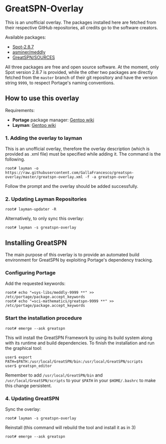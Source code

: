 # GreatSPN-Overlay

This is an unofficial overlay. The packages installed here are fetched from their respective GitHub
repositories, all credits go to the software creators.

Available packages:

* [Spot-2.8.7](https://spot.lrde.epita.fr/)
* [asminer/meddly](https://github.com/asminer/meddly.git)
* [GreatSPN/SOURCES](https://github.com/greatspn/sources.git)

All three packages are free and open source software. At the moment,
only Spot version 2.8.7 is provided, while the other two packages are
directly fetched from the `master` branch of their git repository and
have the version string `9999`, to respect Portage's naming
conventions.

## How to use this overlay

Requirements:

* **Portage** package manager: [Gentoo wiki](https://wiki.gentoo.org/wiki/Portage)
* **Layman**: [Gentoo wiki](https://wiki.gentoo.org/wiki/Layman)

### 1. Adding the overlay to layman

This is an unofficial overlay, therefore the overlay description
(which is provided as .xml file) must be specified while adding
it. The command is the following.

```
root# layman -o https://raw.githubusercontent.com/GallaFrancesco/greatspn-overlay/master/greatspn-overlay.xml -f -a greatspn-overlay
```

Follow the prompt and the overlay should be added successfully.

### 2. Updating Layman Repositories

```
root# layman-updater -R
```
Alternatively, to only sync this overlay:

```
root# layman -s greatspn-overlay
```

## Installing GreatSPN

The main purpose of this overlay is to provide an automated build
environment for GreatSPN by exploiting Portage's dependency tracking.

### Configuring Portage

Add the requested keywords:
```
root# echo "=sys-libs/meddly-9999 **" >> /etc/portage/package.accept_keywords
root# echo "=sci-mathematics/greatspn-9999 **" >> /etc/portage/package.accept_keywords
```

### Start the installation procedure

```
root# emerge --ask greatspn
```

This will install the GreatSPN Framework by using its build system
along with its runtime and build dependencies. To finish the
installation and run the graphical tool:

```
user$ export PATH=$PATH:/usr/local/GreatSPN/bin:/usr/local/GreatSPN/scripts
user$ greatspn_editor
```

Remember to add `/usr/local/GreatSPN/bin` and `/usr/local/GreatSPN/scripts` to your `$PATH` in your
`$HOME/.bashrc` to make this change persistent.

### 4. Updating GreatSPN

Sync the overlay: 
```
root# layman -s greatspn-overlay
```

Reinstall (this command will rebuild the tool and install it as in 3)
```
root# emerge --ask greatspn
```
